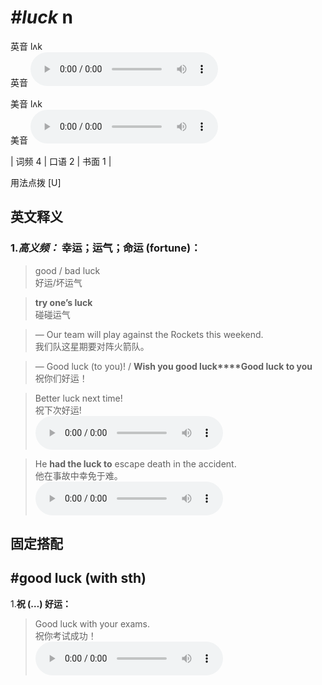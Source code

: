 # ***\#luck*** n
英音 lʌk  
英音
<audio src="./media/luck-B.aac" controls="controls"></audio>

美音 lʌk  
美音
<audio src="./media/luck.aac" controls="controls"></audio>



| 词频 4 | 口语 2 | 书面 1 |  

用法点拨  [U]

英文释义
---
### 1.*高义频：* **幸运；运气；命运 (fortune)：**  

 > good / bad luck  
 > 好运/坏运气    

 > **try one’s luck**  
 > 碰碰运气    

 > — Our team will play against the Rockets this weekend.  
 > 我们队这星期要对阵火箭队。    

 > — Good luck (to you)! / **Wish you good luck****Good luck to you**  
 > 祝你们好运！    

 > Better luck next time!  
 > 祝下次好运!    
<audio src="./media/Better luck next time_AAC.aac" controls="controls"></audio>

 > He **had the luck to** escape death in the accident.   
 > 他在事故中幸免于难。    
<audio src="./media/luck-4.aac" controls="controls"></audio>


固定搭配
---
## \#good luck (with sth) 
1.**祝 (…) 好运：**  

 > Good luck with your exams.   
 > 祝你考试成功！    
<audio src="./media/luck-5.aac" controls="controls"></audio>


